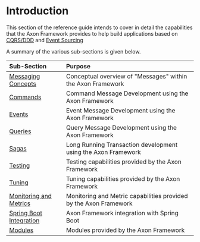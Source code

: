 # Introduction

This section of the reference guide intends to cover in detail the capabilities that the Axon Framework provides to help build applications based on [CQRS/DDD](../architecture-overview/#ddd-and-cqrs) and [Event Sourcing](../architecture-overview/event-sourcing.md)

A summary of the various sub-sections is given below.

| Sub-Section | Purpose |
| :--- | :--- |
| [Messaging Concepts](messaging-concepts/) | Conceptual overview of "Messages" within the Axon Framework |
| [Commands](axon-framework-commands/) | Command Message Development using the Axon Framework |
| [Events](events/) | Event Message Development using the Axon Framework |
| [Queries](queries/) | Query Message Development using the Axon Framework |
| [Sagas](sagas/) | Long Running Transaction development using the Axon Framework |
| [Testing](testing/) | Testing capabilities provided by the Axon Framework |
| [Tuning](tuning/) | Tuning capabilities provided by the Axon Framework |
| [Monitoring and Metrics](monitoring-and-metrics.md) | Monitoring and Metric capabilities provided by the Axon Framework |
| [Spring Boot Integration](spring-boot-integration.md) | Axon Framework integration with Spring Boot |
| [Modules](modules.md) | Modules provided by the Axon Framework |

